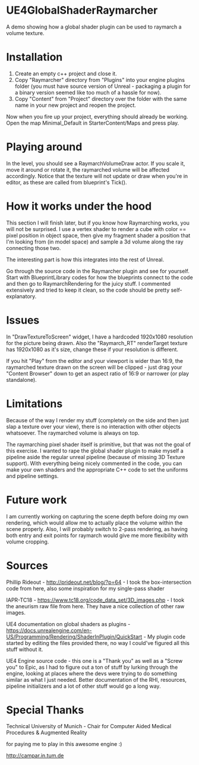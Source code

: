 # UE4GlobalShaderRaymarcher

A demo showing how a global shader plugin can be used to raymarch a volume texture.

# Installation 
1) Create an empty c++ project and close it.
2) Copy "Raymarcher" directory from "Plugins" into your engine plugins folder (you must have source version of Unreal - packaging a plugin for a binary version seemed like too much of a hassle for now).
3) Copy "Content" from "Project" directory over the folder with the same name in your new project and reopen the project.

Now when you fire up your project, everything should already be working. Open the map Minimal_Default in StarterContent/Maps and press play.

# Playing around
In the level, you should see a RaymarchVolumeDraw actor. If you scale it, move it around or rotate it, the raymarched volume will be affected accordingly. Notice that the texture will not update or draw when you're in editor, as these are called from blueprint's Tick().

# How it works under the hood

This section I will finish later, but if you know how Raymarching works, you will not be surprised. I use a vertex shader to render a cube with color == pixel position in object space, then give my fragment shader a position that I'm looking from (in model space) and sample a 3d volume along the ray connecting those two.

The interesting part is how this integrates into the rest of Unreal.

Go through the source code in the Raymarcher plugin and see for yourself. Start with BlueprintLibrary codes for how the blueprints connect to the code and then go to RaymarchRendering for the juicy stuff. I commented extensively and tried to keep it clean, so the code should be pretty self-explanatory.

# Issues
In "DrawTextureToScreen" widget, I have a hardcoded 1920x1080 resolution for the picture being drawn. Also the "Raymarch_RT" renderTarget texture has 1920x1080 as it's size, change these if your resolution is different.

If you hit "Play" from the editor and your viewport is wider than 16:9, the raymarched texture drawn on the screen will be clipped - just drag your "Content Browser" down to get an aspect ratio of 16:9 or narrower (or play standalone).

# Limitations
Because of the way I render my stuff (completely on the side and then just slap a texture over your view), there is no interaction with other objects whatsoever. The raymarched volume is always on top.

The raymarching pixel shader itself is primitive, but that was not the goal of this exercise. I wanted to rape the global shader plugin to make myself a pipeline aside the regular unreal pipeline (because of missing 3D Texture support). With everything being nicely commented in the code, you can make your own shaders and the appropriate C++ code to set the uniforms and pipeline settings.

# Future work
I am currently working on capturing the scene depth before doing my own rendering, which would allow me to actually place the volume within the scene properly. 
Also, I will probably switch to 2-pass rendering, as having both entry and exit points for raymarch would give me more flexibility with volume cropping.

# Sources

Phillip Rideout - http://prideout.net/blog/?p=64 - I took the box-intersection code from here, also some inspiration for my single-pass shader

IAPR-TC18 - https://www.tc18.org/code_data_set/3D_images.php - I took the aneurism raw file from here. They have a nice collection of other raw images.

UE4 documentation on global shaders as plugins - https://docs.unrealengine.com/en-US/Programming/Rendering/ShaderInPlugin/QuickStart - My plugin code started by editing the files provided there, no way I could've figured all this stuff without it.

UE4 Engine source code - this one is a "Thank you" as well as a "Screw you" to Epic, as I had to figure out a ton of stuff by lurking through the engine, looking at places where the devs were trying to do something similar as what I just needed. Better documentation of the RHI, resources, pipeline initializers and a lot of other stuff would go a long way.

# Special Thanks
Technical University of Munich - Chair for Computer Aided Medical Procedures & Augmented Reality
 
 for paying me to play in this awesome engine :)

http://campar.in.tum.de
